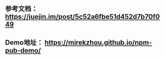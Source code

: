 ## 参考文档： https://juejin.im/post/5c52a6fbe51d452d7b70f049

## Demo地址： https://mirekzhou.github.io/npm-pub-demo/